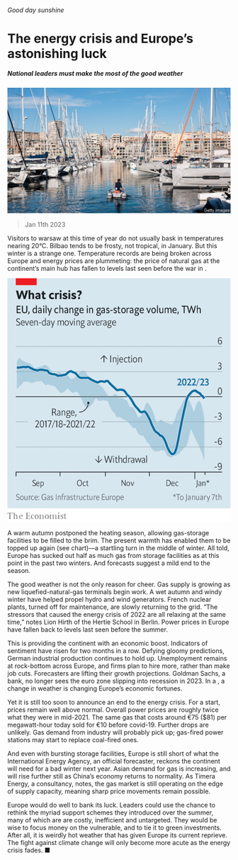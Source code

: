 ###### Good day sunshine

# The energy crisis and Europe’s astonishing luck 

##### National leaders must make the most of the good weather 

![image](images/20230114_FNP502.jpg) 

> Jan 11th 2023 

Visitors to warsaw at this time of year do not usually bask in temperatures nearing 20°C. Bilbao tends to be frosty, not tropical, in January. But this winter is a strange one. Temperature records are being broken across Europe and energy prices are plummeting: the price of natural gas at the continent’s main hub has fallen to levels last seen before the war in .

![image](images/20230114_FNC323.png) 


A warm autumn postponed the heating season, allowing gas-storage facilities to be filled to the brim. The present warmth has enabled them to be topped up again (see chart)—a startling turn in the middle of winter. All told, Europe has sucked out half as much gas from storage facilities as at this point in the past two winters. And forecasts suggest a mild end to the season. 

The good weather is not the only reason for cheer. Gas supply is growing as new liquefied-natural-gas terminals begin work. A wet autumn and windy winter have helped propel hydro and wind generators. French nuclear plants, turned off for maintenance, are slowly returning to the grid. “The stressors that caused the energy crisis of 2022 are all relaxing at the same time,” notes Lion Hirth of the Hertie School in Berlin. Power prices in Europe have fallen back to levels last seen before the summer. 

This is providing the continent with an economic boost. Indicators of sentiment have risen for two months in a row. Defying gloomy predictions, German industrial production continues to hold up. Unemployment remains at rock-bottom across Europe, and firms plan to hire more, rather than make job cuts. Forecasters are lifting their growth projections. Goldman Sachs, a bank, no longer sees the euro zone slipping into recession in 2023. In a , a change in weather is changing Europe’s economic fortunes. 

Yet it is still too soon to announce an end to the energy crisis. For a start, prices remain well above normal. Overall power prices are roughly twice what they were in mid-2021. The same gas that costs around €75 ($81) per megawatt-hour today sold for €10 before covid-19. Further drops are unlikely. Gas demand from industry will probably pick up; gas-fired power stations may start to replace coal-fired ones.


And even with bursting storage facilities, Europe is still short of what the International Energy Agency, an official forecaster, reckons the continent will need for a bad winter next year. Asian demand for gas is increasing, and will rise further still as China’s economy returns to normality. As Timera Energy, a consultancy, notes, the gas market is still operating on the edge of supply capacity, meaning sharp price movements remain possible.

Europe would do well to bank its luck. Leaders could use the chance to rethink the myriad support schemes they introduced over the summer, many of which are are costly, inefficient and untargeted. They would be wise to focus money on the vulnerable, and to tie it to green investments. After all, it is weirdly hot weather that has given Europe its current reprieve. The fight against climate change will only become more acute as the energy crisis fades. ■


